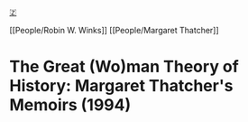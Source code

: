 [🇿](zotero://select/library/items/AEYK9VKZ)

[[People/Robin W. Winks]] [[People/Margaret Thatcher]] 
# The Great (Wo)man Theory of History: Margaret Thatcher's Memoirs (1994)

